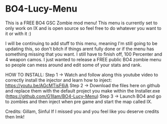 # BO4-Lucy-Menu
This is a FREE BO4 GSC Zombie mod menu! 
This menu is currently set to only work on IX and is open source so feel free to do whatever you want to it or with it :)

I will be continuing to add stuff to this menu, meaning I'm still going to be updating this, so don't bitch if things arent fully done or if the menu has something missing that you want.
I still have to finish off, 100 Percenter and 4 weapon camos.
I just wanted to release a FREE public BO4 zombie menu so people can mess around and edit some of your stats and rank.

HOW TO INSTALL:
Step 1 -> Watch and follow along this youtube video to correctly install the injector and learn how to inject: https://youtu.be/AGcMTisF6iA
Step 2 -> Download the files here on github and replace them with the default project you make within the Installer.exe (https://github.com/G1llam/BO4-Lucy-Menu)
Step 3 -> Launch BO4 and go to zombies and then inject when pre game and start the map called IX.



Credits:
Gillam,
Sinful
If I missed you and you feel like you deserve credits then lmk!
